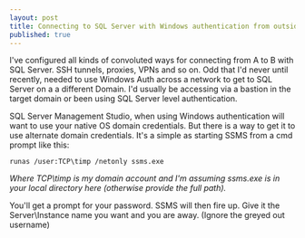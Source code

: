 ```yaml
---
layout: post
title: Connecting to SQL Server with Windows authentication from outside it's domain
published: true
---
```



I've configured all kinds of convoluted ways for connecting from A to B with SQL Server. SSH tunnels, proxies, VPNs and so on. Odd that I'd never until recently, needed to use Windows Auth across a network to get to SQL Server on  a a different Domain.  I'd usually be accessing via a bastion in the target domain or been using SQL Server level authentication.


SQL Server Management Studio, when using Windows authentication will want to use your native OS domain credentials. But there is a way to get it to use alternate domain credentials. It's a simple as starting SSMS from a cmd prompt like this:


`runas /user:TCP\timp /netonly ssms.exe`


_Where TCP\timp is my domain account and I'm assuming ssms.exe is in your local directory here (otherwise provide the full path)._



You'll get a prompt for your password. SSMS will then fire up. Give it the Server\Instance name you want and you are away. (Ignore the greyed out username)


